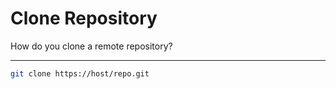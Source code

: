 # Clone Repository

How do you clone a remote repository?

---

```bash
git clone https://host/repo.git
```
